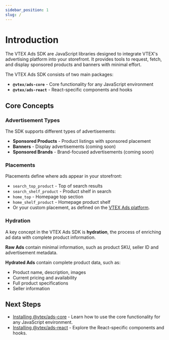 ```yaml
---
sidebar_position: 1
slug: /
---
```


# Introduction

The VTEX Ads SDK are JavaScript libraries designed to integrate VTEX's advertising platform into your storefront. It provides tools to request, fetch, and display sponsored products and banners with minimal effort.

The VTEX Ads SDK consists of two main packages:

- **`@vtex/ads-core`** - Core functionality for any JavaScript environment
- **`@vtex/ads-react`** - React-specific components and hooks

## Core Concepts

### Advertisement Types

The SDK supports different types of advertisements:

- **Sponsored Products** - Product listings with sponsored placement
- **Banners** - Display advertisements (coming soon)
- **Sponsored Brands** - Brand-focused advertisements (coming soon)

### Placements

Placements define where ads appear in your storefront:

- `search_top_product` - Top of search results
- `search_shelf_product` - Product shelf in search
- `home_top` - Homepage top section
- `home_shelf_product` - Homepage product shelf
- Or your custom placement, as defined on the [VTEX Ads platform](https://app.ads.vtex.com/).

### Hydration

A key concept in the VTEX Ads SDK is **hydration**, the process of enriching ad data with complete product information.

**Raw Ads** contain minimal information, such as product SKU, seller ID and advertisement metadata.

**Hydrated Ads** contain complete product data, such as:

- Product name, description, images
- Current pricing and availability
- Full product specifications
- Seller information

## Next Steps

- [Installing @vtex/ads-core](./ads-core/installation.md) - Learn how to use the core functionality for any JavaScript environment.
- [Installing @vtex/ads-react](./ads-react/installation) - Explore the React-specific components and hooks.
